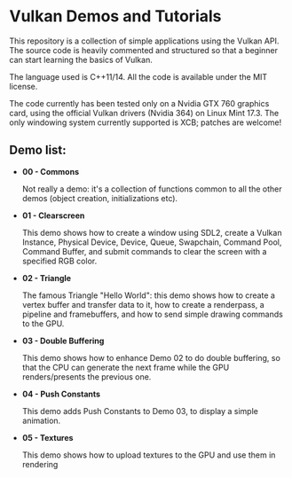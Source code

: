 Vulkan Demos and Tutorials
==========================

This repository is a collection of simple applications using the Vulkan API.
The source code is heavily commented and structured so that a beginner can start learning the basics of Vulkan.

The language used is C++11/14. All the code is available under the MIT license.

The code currently has been tested only on a Nvidia GTX 760 graphics card, using the official Vulkan drivers (Nvidia 364) on Linux Mint 17.3.
The only windowing system currently supported is XCB; patches are welcome!

Demo list:
----------

- **00 - Commons**

  Not really a demo: it's a collection of functions common to all the other demos (object creation, initializations etc).

- **01 - Clearscreen**

  This demo shows how to create a window using SDL2, create a Vulkan Instance, Physical Device, Device, Queue, Swapchain, Command Pool, Command Buffer, and submit commands to clear the screen with a specified RGB color.

- **02 - Triangle**

  The famous Triangle "Hello World": this demo shows how to create a vertex buffer and transfer data to it, how to create a renderpass, a pipeline and framebuffers, and how to send simple drawing commands to the GPU.

- **03 - Double Buffering**

  This demo shows how to enhance Demo 02 to do double buffering, so that the CPU can generate the next frame while the GPU renders/presents the previous one.

- **04 - Push Constants**

  This demo adds Push Constants to Demo 03, to display a simple animation.

- **05 - Textures**

  This demo shows how to upload textures to the GPU and use them in rendering
